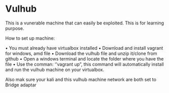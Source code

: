 # Vulhub

This is a vunerable machine that can easily be exploited. This is for learning purpose.

How to set up machine: 

•	You must already have virtualbox installed
•	Download and install vagrant for windows, amd file
•	Download the vulhub file and unzip it/clone from github
•	Open a windows terminal and locate the folder where you have the file
•	Use the comman: ‘’vagrant up”, this command will automatically install and run the vulhub machine on your virtualbox.

Also mak sure your kali and this vulhub machine network are both set to Bridge adaptar
